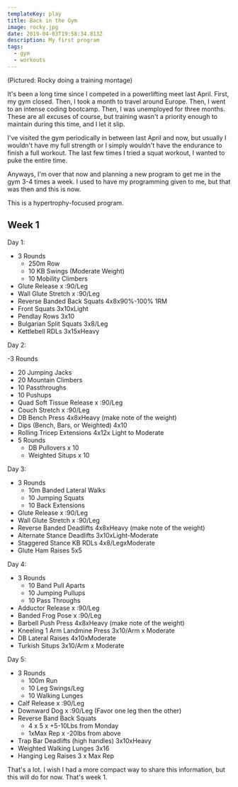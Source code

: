 ```yaml
---
templateKey: play
title: Back in the Gym
image: rocky.jpg
date: 2019-04-03T19:58:34.813Z
description: My first program
tags:
  - gym
  - workouts
---
```


(Pictured: Rocky doing a training montage)

It's been a long time since I competed in a powerlifting meet last April. First, my gym closed. Then, I took a month to travel around Europe. Then, I went to an intense coding bootcamp. Then, I was unemployed for three months. These are all excuses of course, but training wasn't a priority enough to maintain during this time, and I let it slip.

I've visited the gym periodically in between last April and now, but usually I wouldn't have my full strength or I simply wouldn't have the endurance to finish a full workout. The last few times I tried a squat workout, I wanted to puke the entire time.

Anyways, I'm over that now and planning a new program to get me in the gym 3-4 times a week. I used to have my programming given to me, but that was then and this is now.

This is a hypertrophy-focused program.

<!-- |   |Mon|Tue|Wed|Thur|Fri|
|---|---|---|---|---|---|
|Week 1|   |   |   |   |   |
|Week 2|   |   |   |   |   |
|Week 3|   |   |   |   |   |
|Week 4|   |   |   |   |   | -->

Week 1
------

Day 1:

- 3 Rounds
  - 250m Row
  - 10 KB Swings (Moderate Weight)
  - 10 Mobility Climbers
- Glute Release x :90/Leg
- Wall Glute Stretch x :90/Leg
- Reverse Banded Back Squats 4x8x90%-100% 1RM
- Front Squats 3x10xLight
- Pendlay  Rows 3x10
- Bulgarian Split Squats 3x8/Leg
- Kettlebell RDLs 3x15xHeavy

Day 2:

-3 Rounds
  - 20 Jumping Jacks
  - 20 Mountain Climbers
  - 10 Passthroughs
  - 10 Pushups
- Quad Soft Tissue Release x :90/Leg
- Couch Stretch x :90/Leg
- DB Bench Press 4x8xHeavy (make note of the weight)
- Dips (Bench, Bars, or Weighted) 4x10
- Rolling Tricep Extensions 4x12x Light to Moderate
- 5 Rounds
  - DB Pullovers x 10
  - Weighted Situps x 10

Day 3:

- 3 Rounds
  - 10m Banded Lateral Walks
  - 10 Jumping Squats
  - 10 Back Extensions
- Glute Release x :90/Leg
- Wall Glute Stretch x :90/Leg
- Reverse Banded Deadlifts 4x8xHeavy (make note of the weight)
- Alternate Stance Deadlifts 3x10xLight-Moderate
- Staggered Stance KB RDLs 4x8/LegxModerate
- Glute Ham Raises 5x5

Day 4:

- 3 Rounds
  - 10 Band Pull Aparts
  - 10 Jumping Pullups
  - 10 Pass Throughs
- Adductor Release x :90/Leg
- Banded Frog Pose x :90/Leg
- Barbell Push Press 4x8xHeavy (make note of the weight)
- Kneeling 1 Arm Landmine Press  3x10/Arm x Moderate
- DB Lateral Raises 4x10xModerate
- Turkish Situps 3x10/Arm x Moderate

Day 5:

- 3 Rounds
  - 100m Run
  - 10 Leg Swings/Leg
  - 10 Walking Lunges
- Calf Release x :90/Leg
- Downward Dog x :90/Leg (Favor one leg then the other)
- Reverse Band Back Squats
  - 4 x 5 x +5-10Lbs from Monday
  - 1xMax Rep x -20lbs from above
- Trap Bar Deadlifts (high handles) 3x10xHeavy
- Weighted Walking Lunges 3x16
- Hanging Leg Raises 3 x Max Rep

That's a lot. I wish I had a more compact way to share this information, but this will do for now. That's week 1.

